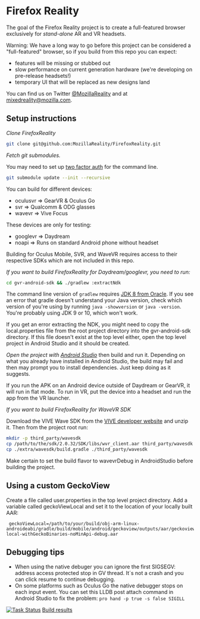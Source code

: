 # Firefox Reality

The goal of the Firefox Reality project is to create a full-featured browser exclusively for *stand-alone* AR and VR headsets.

Warning: We have a long way to go before this project can be considered a "full-featured" browser, so if you build from this repo you can expect:

- features will be missing or stubbed out
- slow performance on current generation hardware (we're developing on pre-release headsets!)
- temporary UI that will be replaced as new designs land

You can find us on Twitter [@MozillaReality](https://twitter.com/mozillareality) and at [mixedreality@mozilla.com](mailto:mixedreality@mozilla.com).

## Setup instructions

*Clone FirefoxReality*

```bash
git clone git@github.com:MozillaReality/FirefoxReality.git
```

*Fetch git submodules.*

You may need to set up [two factor auth](https://blog.github.com/2013-09-03-two-factor-authentication/#how-does-it-work-for-command-line-git) for the command line.

```bash
git submodule update --init --recursive
```

You can build for different devices:

- oculusvr => GearVR & Oculus Go
- svr => Qualcomm & ODG glasses
- wavevr => Vive Focus

These devices are only for testing:

- googlevr => Daydream
- noapi => Runs on standard Android phone without headset

Building for Oculus Mobile, SVR, and WaveVR requires access to their respective SDKs which are not included in this repo.

*If you want to build FirefoxReality for Daydream/googlevr, you need to run:*

```bash
cd gvr-android-sdk && ./gradlew :extractNdk
```

The command line version of `gradlew` requires [JDK 8 from Oracle](http://www.oracle.com/technetwork/java/javase/downloads/jdk8-downloads-2133151.html). If you see an error that gradle doesn't understand your Java version, check which version of you're using by running `java -showversion` or `java -version`. You're probably using JDK 9 or 10, which won't work.

If you get an error extracting the NDK, you might need to copy the local.properties file from the root project directory into the gvr-android-sdk directory. If this file doesn't exist at the top level either, open the top level project in Android Studio and it should be created.

*Open the project with [Android Studio](https://developer.android.com/studio/index.html)* then build and run it. Depending on what you already have installed in Android Studio, the build may fail and then may prompt you to install dependencies. Just keep doing as it suggests.

If you run the APK on an Android device outside of Daydream or GearVR, it will run in flat mode. To run in VR, put the device into a headset and run the app from the VR launcher.

*If you want to build FirefoxReality for WaveVR SDK*

Download the VIVE Wave SDK from the [VIVE developer website](https://vivedeveloper.com/) and unzip it.
Then from the project root run:
```bash
mkdir -p third_party/wavesdk
cp /path/to/the/sdk/2.0.32/SDK/libs/wvr_client.aar third_party/wavesdk
cp ./extra/wavesdk/build.gradle ./third_party/wavesdk
```
Make certain to set the build flavor to wavevrDebug in AndroidStudio before building the project.

## Using a custom GeckoView

Create a file called user.properties in the top level project directory. Add a variable called geckoViewLocal and set it to the location of your locally built AAR:

```
 geckoViewLocal=/path/to/your/build/obj-arm-linux-androideabi/gradle/build/mobile/android/geckoview/outputs/aar/geckoview-local-withGeckoBinaries-noMinApi-debug.aar
```

## Debugging tips

- When using the native debuger you can ignore the first SIGSEGV: address access protected stop in GV thread. It´s not a crash and you can click resume to continue debugging.
- On some platforms such as Oculus Go the native debugger stops on each input event. You can set this LLDB post attach command in Android Studio to fix the problem: ```pro hand -p true -s false SIGILL```


[![Task Status](https://github.taskcluster.net/v1/repository/MozillaReality/FirefoxReality/master/badge.svg)](https://github.taskcluster.net/v1/repository/MozillaReality/FirefoxReality/master/latest) [Build results](https://github.taskcluster.net/v1/repository/MozillaReality/FirefoxReality/master/latest)
